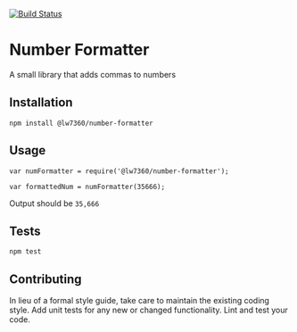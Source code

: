 [![Build Status](https://travis-ci.org/lw7360/number-formatter.svg?branch=v0.0.2)](https://travis-ci.org/lw7360/number-formatter)

Number Formatter
=========

A small library that adds commas to numbers

## Installation

  `npm install @lw7360/number-formatter`

## Usage

    var numFormatter = require('@lw7360/number-formatter');

    var formattedNum = numFormatter(35666);
  
  
  Output should be `35,666`


## Tests

  `npm test`

## Contributing

In lieu of a formal style guide, take care to maintain the existing coding style. Add unit tests for any new or changed functionality. Lint and test your code.
